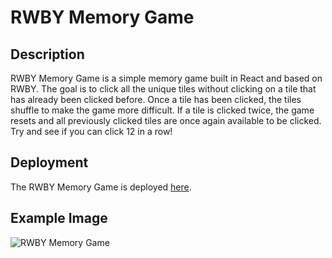 # RWBY Memory Game

## Description
RWBY Memory Game is a simple memory game built in React and based on RWBY. The goal is to click all the unique tiles without clicking on a tile that has already been clicked before. Once a tile has been clicked, the tiles shuffle to make the game more difficult. If a tile is clicked twice, the game resets and all previously clicked tiles are once again available to be clicked. Try and see if you can click 12 in a row!

## Deployment
The RWBY Memory Game is deployed [here](https://alecfharris.github.io/rwby-memory-game/).

## Example Image
![RWBY Memory Game](https://i.ibb.co/MsR6vz0/RWBY-Memory-Game-Resize-50.png "RWBY Memory Game")
